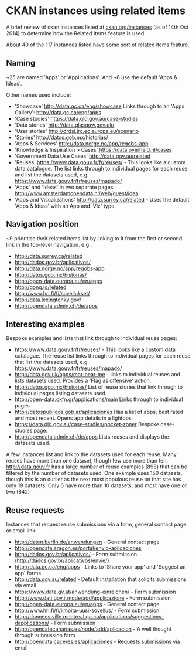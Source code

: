 # CKAN instances using related items

A brief review of ckan instances listed at [ckan.org/instances](http://ckan.org/instances/) (as of 14th Oct 2014) to determine how the Related Items feature is used.

About 40 of the 117 instances listed have some sort of related items feature.

## Naming
~25 are named 'Apps' or 'Applications'. And ~6 use the default 'Apps & Ideas'.

Other names used include:
* 'Showcase'
    http://data.gc.ca/eng/showcase Links through to an 'Apps Gallery':
    http://data.gc.ca/eng/apps
* 'Case studies'
    https://data.qld.gov.au/case-studies
* 'Data stories'
    http://data.glasgow.gov.uk/
* 'User stories'
    http://drdsi.jrc.ec.europa.eu/scenario
* 'Stories'
    http://datos.gob.mx/historias/
* 'Apps & Services'
    http://data.norge.no/app/regobs-app
* 'Knowledge & Inspiration > Cases'
    https://data.overheid.nl/cases
* 'Government Data Use Cases'
    http://data.gov.au/related
* 'Reuses'
    https://www.data.gouv.fr/fr/reuses/ - This looks like a custom data catalogue. The list links through to individual pages for each reuse and list the datasets used, e.g. https://www.data.gouv.fr/fr/reuses/mapado/
* 'Apps' and 'Ideas' in two separate pages
    http://www.amsterdamopendata.nl/web/guest/idea
* 'Apps and Visualizations'
    http://data.surrey.ca/related - Uses the default 'Apps & Ideas' with an App and 'Viz' type.

## Navigation position
~9 prioritise their related items list by linking to it from the first or second link in the top-level navigation. e.g.:
* http://data.surrey.ca/related
* http://dados.gov.br/aplicativos/
* http://data.norge.no/app/regobs-app
* http://datos.gob.mx/historias/
* http://open-data.europa.eu/en/apps
* http://gong.io/related
* http://www.hri.fi/fi/sovellukset/
* http://data.lexingtonky.gov/
* http://opendata.admin.ch/de/apps

## Interesting examples
Bespoke examples and lists that link through to individual reuse pages:
* https://www.data.gouv.fr/fr/reuses/ - This looks like a custom data catalogue. The reuse list links through to individual pages for each reuse that list the datasets used, e.g. https://www.data.gouv.fr/fr/reuses/mapado/
* http://data.gov.uk/apps/mot-near-me - links to individual reuses and lists datasets used. Provides a 'Flag as offensive' action.
* http://datos.gob.mx/historias/ List of reuse stories that link through to individual pages listing datasets used.
* http://open-data.okfn.gr/applications/main Links through to individual pages
* http://datospublicos.gob.ar/aplicaciones Has a list of apps, best rated and most recent. Opens app details in a lightbox.
* https://data.qld.gov.au/case-studies/pocket-zoner Bespoke case-studies page.
* http://opendata.admin.ch/de/apps Lists reuses and displays the datasets used.

A few instances list and link to the datasets used for each reuse. Many reuses have more than one dataset, though few use more than ten. http://data.gouv.fr has a large number of reuse examples (898) that can be filtered by the number of datasets used. One example uses 150 datasets, though this is an outlier as the next most populous reuse on that site has only 19 datasets. Only 6 have more than 10 datasets, and most have one or two (842)

## Reuse requests
Instances that request reuse submissions via a form, general contact page or email link:
* http://daten.berlin.de/anwendungen - General contact page
* http://opendata.aragon.es/portal/envio-aplicaciones
* http://dados.gov.br/aplicativos/ - Form submission (http://dados.gov.br/aplicativos/envie/)
* http://data.gc.ca/eng/apps - Links to 'Share your app' and 'Suggest an app' forms
* http://data.gov.au/related - Default installation that solicits submissions via email
* https://www.data.gv.at/anwendung-einreichen/ - Form submission
* http://www.dati.gov.it/node/add/applicazione - Form submission
* http://open-data.europa.eu/en/apps - General contact page
* http://www.hri.fi/fi/ilmoita-uusi-sovellus/ - Form submission
* http://donnees.ville.montreal.qc.ca/applications/suggestions-dapplications/ - Form submission
* http://opendatacanarias.es/node/add/aplicacion - A well thought through submission form
* http://opendata.caceres.es/aplicaciones - Requests submissions via email
